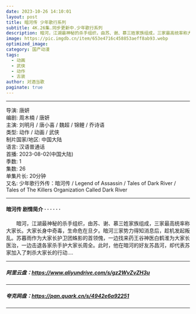 ```yaml
---
date: 2023-10-26 14:10:01
layout: post
title: 暗河传 少年歌行系列
subtitle: 4K.26集.同步更新中.少年歌行系列
description: 暗河，江湖最神秘的杀手组织，由苏、谢、慕三姓家族组成，三家最高统率称大家长。大家长身中奇毒，生命危在旦夕。暗河三家势力得知消息后，趁机发起叛乱...
image: https://pic.imgdb.cn/item/653e4716c458853aeff8ab93.webp
optimized_image: 
category: 国产动漫
tags:
  - 动画
  - 武侠
  - 动作
  - 古装
author: 对酒当歌
paginate: true
---
```


---

导演: 唐妍  
编剧: 周木楠 / 唐妍  
主演: 刘明月 / 唐小喜 / 魏超 / 锦鲤 / 乔诗语  
类型: 动作 / 动画 / 武侠  
制片国家/地区: 中国大陆  
语言: 汉语普通话  
首播: 2023-08-02(中国大陆)  
季数: 1  
集数: 26  
单集片长: 20分钟  
又名: 少年歌行外传：暗河传 / Legend of Assassin / Tales of Dark River / Tales of The Killers Organization Called Dark River  

---

#### 暗河传 剧情简介 · · · · · ·

　　暗河，江湖最神秘的杀手组织，由苏、谢、慕三姓家族组成，三家最高统率称大家长。大家长身中奇毒，生命危在旦夕。暗河三家势力得知消息后，趁机发起叛乱。苏暮雨作为大家长护卫团蛛影的首领傀，一边找来药王谷神医白鹤淮为大家长医治，一边击退各家杀手护大家长周全。此时，他在暗河的好友苏昌河，却代表苏家加入了刺杀大家长的行动....

---

##### 阿里云盘：<https://www.aliyundrive.com/s/gz2WvZvZH3u>

---

##### 夸克网盘：<https://pan.quark.cn/s/4942e6a92251>

---
